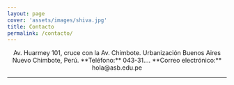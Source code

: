 ```yaml
---
layout: page
cover: 'assets/images/shiva.jpg'
title: Contacto
permalink: /contacto/
---
```


<p align="center">
Av. Huarmey 101, cruce con la Av. Chimbote.  
Urbanización Buenos Aires  
Nuevo Chimbote, Perú.  
**Teléfono:** 043-31....  
**Correo electrónico:** hola@asb.edu.pe
</p>

<hr>

<amp-img width="600"
  height="300"
  layout="responsive"
  src="/assets/images/frontis.jpg">
</amp-img>

<amp-iframe width="600"
  title="Colegio Augusto Salazar Bondy en Google Maps"
  height="400"
  layout="responsive"
  sandbox="allow-scripts allow-same-origin allow-popups"
  frameborder="0"
  src="https://www.google.com/maps/embed/v1/place?key=AIzaSyCKRsMKqva_S1qz_wNU8oB5NixGYi5KCz8&q=place_id:ChIJbYN6SU6Eq5ERC5E1FH7E728">
</amp-iframe>
